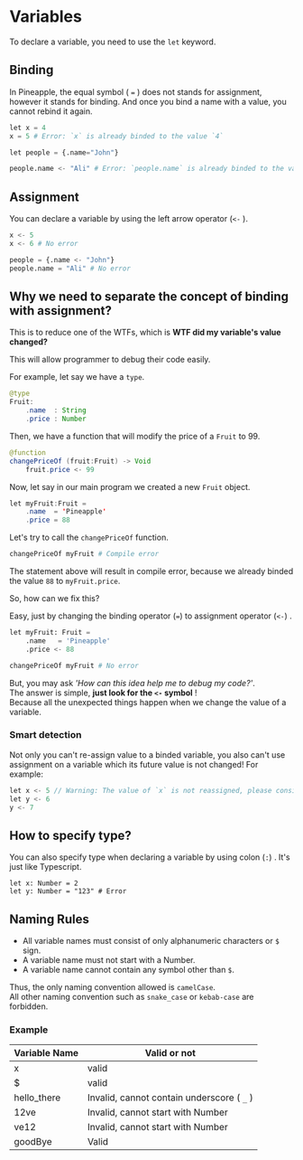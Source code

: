 # Variables
To declare a variable, you need to use the `let` keyword.
## Binding 
In Pineapple, the equal symbol ( `=` ) does not stands for assignment, however it stands for binding. And once you bind a name with a value, you cannot rebind it again.
```python
let x = 4
x = 5 # Error: `x` is already binded to the value `4`

let people = {.name="John"}

people.name <- "Ali" # Error: `people.name` is already binded to the value "John"
```
## Assignment
You can declare a variable by using the left arrow operator (`<-` ).
```python
x <- 5
x <- 6 # No error

people = {.name <- "John"}
people.name = "Ali" # No error
```

## Why we need to separate the concept of binding with assignment?
This is to reduce one of the WTFs, which is **WTF did my variable's value changed?**

This will allow programmer to debug their code easily.  

For example, let say we have a `type`.
```java
@type
Fruit:
    .name  : String
    .price : Number
```
Then, we have a function that will modify the price of a `Fruit` to 99.
```java
@function
changePriceOf (fruit:Fruit) -> Void
    fruit.price <- 99
```
Now, let say in our main program we created a new `Fruit` object.
```java
let myFruit:Fruit = 
    .name  = 'Pineapple'
    .price = 88
```
Let's try to call the `changePriceOf` function.
```python
changePriceOf myFruit # Compile error
```
The statement above will result in compile error, because we already binded the value `88` to `myFruit.price`.  

So, how can we fix this?  

Easy, just by changing the binding operator (`=`) to assignment operator (`<-`) .
```python
let myFruit: Fruit =
    .name   = 'Pineapple'
    .price <- 88

changePriceOf myFruit # No error
```
But, you may ask *'How can this idea help me to debug my code?'*.  
The answer is simple,  **just look for the `<-` symbol** !  
Because all the unexpected things happen when we change the value of a variable.

### Smart detection
Not only you can't re-assign value to a binded variable, you also can't use assignment on a variable which its future value is not changed!  For example:  
```Java
let x <- 5 // Warning: The value of `x` is not reassigned, please consider changing `<-` to `=`.
let y <- 6
y <- 7
```

## How to specify type?
You can also specify type when declaring a variable by using colon (`:`) . It's just like Typescript.
```
let x: Number = 2
let y: Number = "123" # Error
```

## Naming Rules
- All variable names must consist of only alphanumeric characters or `$` sign.
- A variable name must not start with a Number. 
- A variable name cannot contain any symbol other than `$`.

Thus, the only naming convention allowed is `camelCase`.   
All other naming convention such as `snake_case` or `kebab-case` are forbidden.

### Example

|Variable Name|Valid or not|  
|--|--|  
|x|valid|  
|$|valid|  
|hello_there|Invalid, cannot contain underscore ( `_` ) |  
|12ve|Invalid, cannot start with Number
|ve12|Invalid, cannot start with Number
|goodBye|Valid
